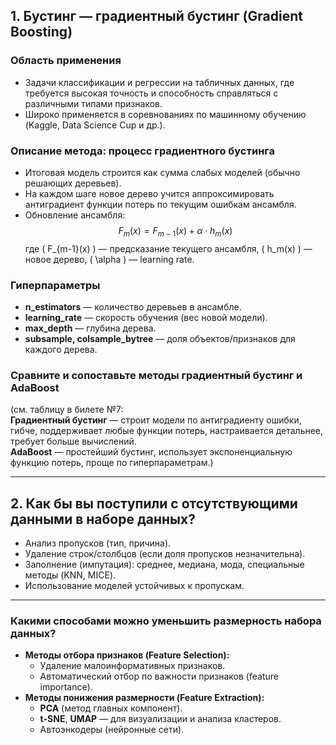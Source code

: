 ## 1. Бустинг — градиентный бустинг (Gradient Boosting)

### Область применения
- Задачи классификации и регрессии на табличных данных, где требуется высокая точность и способность справляться с различными типами признаков.
- Широко применяется в соревнованиях по машинному обучению (Kaggle, Data Science Cup и др.).

### Описание метода: процесс градиентного бустинга

- Итоговая модель строится как сумма слабых моделей (обычно решающих деревьев).
- На каждом шаге новое дерево учится аппроксимировать антиградиент функции потерь по текущим ошибкам ансамбля.
- Обновление ансамбля:
  $$
  F_{m}(x) = F_{m-1}(x) + \alpha \cdot h_m(x)
  $$
  где \( F_{m-1}(x) \) — предсказание текущего ансамбля, \( h_m(x) \) — новое дерево, \( \alpha \) — learning rate.

### Гиперпараметры
- **n_estimators** — количество деревьев в ансамбле.
- **learning_rate** — скорость обучения (вес новой модели).
- **max_depth** — глубина дерева.
- **subsample, colsample_bytree** — доля объектов/признаков для каждого дерева.

### Сравните и сопоставьте методы градиентный бустинг и AdaBoost

(см. таблицу в билете №7:  
**Градиентный бустинг** — строит модели по антиградиенту ошибки, гибче, поддерживает любые функции потерь, настраивается детальнее, требует больше вычислений.  
**AdaBoost** — простейший бустинг, использует экспоненциальную функцию потерь, проще по гиперпараметрам.)

---

## 2. Как бы вы поступили с отсутствующими данными в наборе данных?

- Анализ пропусков (тип, причина).
- Удаление строк/столбцов (если доля пропусков незначительна).
- Заполнение (импутация): среднее, медиана, мода, специальные методы (KNN, MICE).
- Использование моделей устойчивых к пропускам.

---

### Какими способами можно уменьшить размерность набора данных?

- **Методы отбора признаков (Feature Selection):**
  - Удаление малоинформативных признаков.
  - Автоматический отбор по важности признаков (feature importance).
- **Методы понижения размерности (Feature Extraction):**
  - **PCA** (метод главных компонент).
  - **t-SNE**, **UMAP** — для визуализации и анализа кластеров.
  - Автоэнкодеры (нейронные сети).
